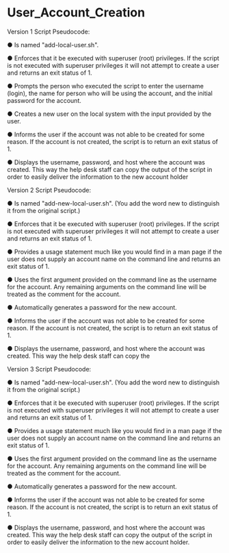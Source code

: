 # User_Account_Creation

Version 1 Script Pseudocode:

● Is named "add-local-user.sh".
  
● Enforces that it be executed with superuser (root) privileges. If the script is not executed with
superuser privileges it will not attempt to create a user and returns an exit status of 1.

● Prompts the person who executed the script to enter the username (login), the name for
person who will be using the account, and the initial password for the account.

● Creates a new user on the local system with the input provided by the user.
  
● Informs the user if the account was not able to be created for some reason. If the account is
not created, the script is to return an exit status of 1.

● Displays the username, password, and host where the account was created. This way the
help desk staff can copy the output of the script in order to easily deliver the information to
the new account holder



Version 2 Script Pseudocode:

● Is named "add-new-local-user.sh". (You add the word new to distinguish it from the
original script.)

● Enforces that it be executed with superuser (root) privileges. If the script is not executed with
superuser privileges it will not attempt to create a user and returns an exit status of 1.

● Provides a usage statement much like you would find in a man page if the user does not
supply an account name on the command line and returns an exit status of 1.

● Uses the first argument provided on the command line as the username for the account. Any
remaining arguments on the command line will be treated as the comment for the account.

● Automatically generates a password for the new account.

● Informs the user if the account was not able to be created for some reason. If the account is
not created, the script is to return an exit status of 1.

● Displays the username, password, and host where the account was created. This way the
help desk staff can copy the


Version 3 Script Pseudocode:

● Is named "add-new-local-user.sh". (You add the word new to distinguish it from the
original script.)

● Enforces that it be executed with superuser (root) privileges. If the script is not executed with
superuser privileges it will not attempt to create a user and returns an exit status of 1.

● Provides a usage statement much like you would find in a man page if the user does not
supply an account name on the command line and returns an exit status of 1.

● Uses the first argument provided on the command line as the username for the account. Any
remaining arguments on the command line will be treated as the comment for the account.

● Automatically generates a password for the new account.

● Informs the user if the account was not able to be created for some reason. If the account is
not created, the script is to return an exit status of 1.

● Displays the username, password, and host where the account was created. This way the
help desk staff can copy the output of the script in order to easily deliver the information to
the new account holder.
